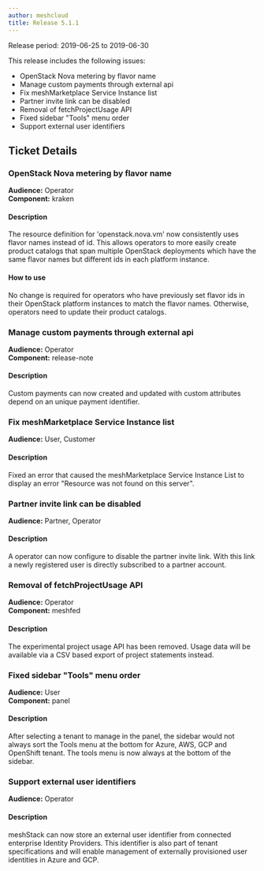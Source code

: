 ```yaml
---
author: meshcloud
title: Release 5.1.1
---
```


Release period: 2019-06-25 to 2019-06-30

This release includes the following issues:
* OpenStack Nova metering by flavor name
* Manage custom payments through external api
* Fix meshMarketplace Service Instance list
* Partner invite link can be disabled
* Removal of fetchProjectUsage API
* Fixed sidebar "Tools" menu order
* Support external user identifiers
<!--truncate-->

## Ticket Details
### OpenStack Nova metering by flavor name
**Audience:** Operator<br>**Component:** kraken


#### Description
The resource definition for 'openstack.nova.vm' now consistently uses
flavor names instead of id. This allows operators to more easily create product
catalogs that span multiple OpenStack deployments which have the same flavor
names but different ids in each platform instance.

#### How to use
No change is required for operators who have previously set flavor ids in their 
OpenStack platform instances to match the flavor names. Otherwise, operators need
to update their product catalogs.

### Manage custom payments through external api
**Audience:** Operator<br>**Component:** release-note


#### Description
Custom payments can now created and updated with custom attributes depend on an unique payment identifier.

### Fix meshMarketplace Service Instance list
**Audience:** User, Customer<br>

#### Description
Fixed an error that caused the meshMarketplace Service Instance List to display an
error "Resource was not found on this server".

### Partner invite link can be disabled
**Audience:** Partner, Operator<br>

#### Description
A operator can now configure to disable the partner invite link. With this link a newly registered user is directly subscribed to a partner account.

### Removal of fetchProjectUsage API
**Audience:** Operator<br>**Component:** meshfed


#### Description
The experimental project usage API has been removed.
Usage data will be available via a CSV based export of project statements
instead.

### Fixed sidebar "Tools" menu order
**Audience:** User<br>**Component:** panel


#### Description
After selecting a tenant to manage in the panel, the sidebar would
not always sort the Tools menu at the bottom for Azure, AWS, GCP and 
OpenShift tenant. The tools menu is now always at the bottom of the 
sidebar.

### Support external user identifiers
**Audience:** Operator<br>

#### Description
meshStack can now store an external user identifier from connected enterprise Identity Providers.
This identifier is also part of tenant specifications and will enable management of externally
provisioned user identities in Azure and GCP.

